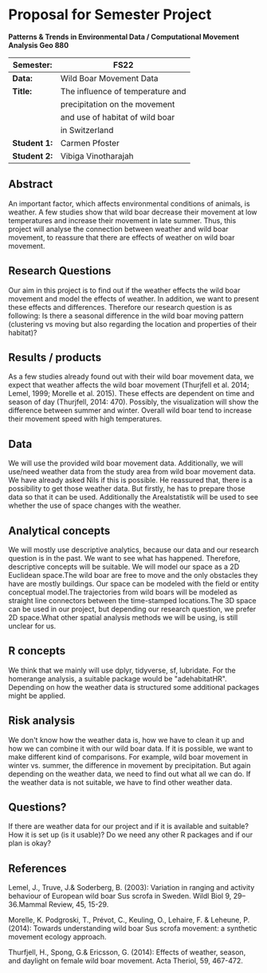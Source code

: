 # Proposal for Semester Project

**Patterns & Trends in Environmental Data / Computational Movement
Analysis Geo 880**

| Semester:      | FS22                              |
|----------------|---------------------------------- |
| **Data:**      | Wild Boar Movement Data           |
| **Title:**     | The influence of temperature and  |
|                |  precipitation on the movement    |
|                |  and use of habitat of wild boar  |
|                |  in Switzerland                   |
| **Student 1:** | Carmen Pfoster                    |
| **Student 2:** | Vibiga Vinotharajah               |

## Abstract 
An important factor, which affects environmental conditions of animals, is weather. A few studies show that wild boar decrease their movement at low temperatures and increase their movement in late summer. Thus, this project will analyse the connection between weather and wild boar movement, to reassure that there are effects of weather on wild boar movement. 

## Research Questions
Our aim in this project is to find out if the weather effects the wild boar movement and model the effects of weather. In addition, we want to present these effects and differences. Therefore our research question is as following:
Is there a seasonal difference in the wild boar moving pattern (clustering vs moving but also regarding the location and properties of their habitat)?


## Results / products
As a few studies already found out with their wild boar movement data, we expect that weather affects the wild boar movement (Thurjfell et al. 2014; Lemel, 1999; Morelle et al. 2015). These effects are dependent on time and season of day (Thurjfell, 2014: 470). Possibly, the visualization will show the difference between summer and winter. Overall wild boar tend to increase their movement speed with high temperatures. 

## Data
We will use the provided wild boar movement data. Additionally, we will use/need weather data from the study area from wild boar movement data. We have already asked Nils if this is possible. He reassured that, there is a possibility to get those weather data. But firstly, he has to prepare those data so that it can be used. Additionally the Arealstatistik will be used to see whether the use of space changes with the weather.

## Analytical concepts
We will mostly use descriptive analytics, because our data and our research question is in the past. We want to see what has happened. Therefore, descriptive concepts will be suitable.
We will model our space as a 2D Euclidean space.The wild boar are free to move and the only obstacles they have are mostly buildings. Our space can be modeled with the field or entity conceptual model.The trajectories from wild boars will be modeled as straight line connectors between the time-stamped locations.The 3D space can be used in our project, but depending our research question, we prefer 2D space.What other spatial analysis methods we will be using, is still unclear for us.

## R concepts
We think that we mainly will use dplyr, tidyverse, sf, lubridate. For the homerange analysis, a suitable package would be "adehabitatHR". Depending on how the weather data is structured some additional packages might be applied.


## Risk analysis
We don't know how the weather data is, how we have to clean it up and how we can combine it with our wild boar data. If it is possible, we want to make different kind of comparisons. For example, wild boar movement in winter vs. summer, the difference in movement by precipitation. But again depending on the weather data, we need to find out what all we can do.
If the weather data is not suitable, we have to find other weather data.

## Questions? 
If there are weather data for our project and if it is available and suitable? How it is set up (is it usable)?
Do we need any other R packages and if our plan is okay?

## References
Lemel, J., Truve, J.& Soderberg, B. (2003): Variation in ranging and activity behaviour of European wild boar Sus scrofa in Sweden. Wildl Biol 9, 29–36.Mammal Review, 45, 15-29.

Morelle, K. Podgroski, T., Prévot, C., Keuling, O., Lehaire, F. & Leheune, P. (2014): Towards understanding wild boar Sus scrofa movement: a synthetic movement ecology approach. 

Thurfjell, H., Spong, G.& Ericsson, G. (2014): Effects of weather, season, and daylight on female wild boar movement. Acta Theriol, 59, 467-472.
